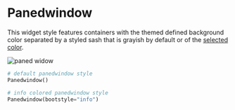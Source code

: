 # Panedwindow

This widget style features containers with the themed defined background color 
separated by a styled sash that is grayish by default or of the
[selected color](index.md#colors).

![paned widow](../assets/widget-styles/panedwindow.gif)

```python
# default panedwindow style
Panedwindow()

# info colored panedwindow style
Panedwindow(bootstyle="info")
```